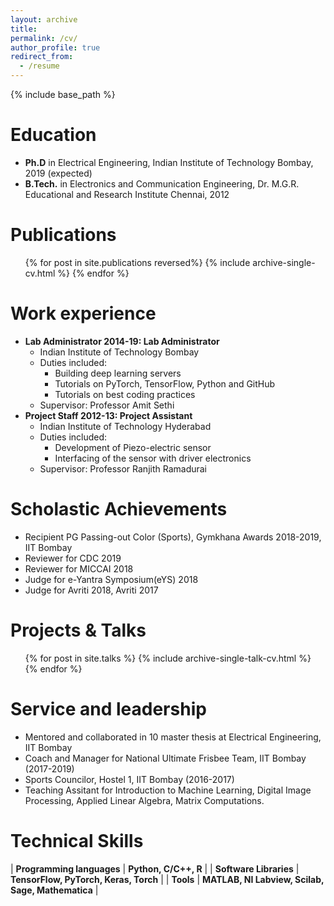 ```yaml
---
layout: archive
title: 
permalink: /cv/
author_profile: true
redirect_from:
  - /resume
---
```


{% include base_path %}

Education
======
* <b>Ph.D</b> in Electrical Engineering, Indian Institute of Technology Bombay, 2019 (expected)
* <b>B.Tech.</b> in Electronics and Communication Engineering, Dr. M.G.R. Educational and Research Institute Chennai, 2012

Publications
======
  <ul>{% for post in site.publications reversed%}
    {% include archive-single-cv.html %}
  {% endfor %}</ul>
  
Work experience
======
* <b> Lab Administrator 2014-19: Lab Administrator </b>
  * Indian Institute of Technology Bombay
  * Duties included: 
    * Building deep learning servers
    * Tutorials on PyTorch, TensorFlow, Python and GitHub
    * Tutorials on best coding practices
   * Supervisor: Professor Amit Sethi
* <b> Project Staff 2012-13: Project Assistant </b>
  * Indian Institute of Technology Hyderabad
  * Duties included:
    * Development of Piezo-electric sensor
    * Interfacing of the sensor with driver electronics
  * Supervisor: Professor Ranjith Ramadurai 

Scholastic Achievements
======
* Recipient PG Passing-out Color (Sports), Gymkhana Awards 2018-2019, IIT Bombay
* Reviewer for CDC 2019
* Reviewer for MICCAI 2018
* Judge for e-Yantra Symposium(eYS) 2018
* Judge for  Avriti 2018, Avriti 2017
   
Projects & Talks
======
  <ul>{% for post in site.talks %}
    {% include archive-single-talk-cv.html %}
  {% endfor %}</ul>

Service and leadership
======
* Mentored and collaborated in 10 master thesis at Electrical Engineering, IIT Bombay
* Coach and Manager for National Ultimate Frisbee Team, IIT Bombay (2017-2019)
* Sports Councilor, Hostel 1, IIT Bombay (2016-2017)
* Teaching Assitant for Introduction to Machine Learning, Digital Image Processing, Applied Linear Algebra, Matrix Computations.

Technical Skills
======

| <b>Programming languages</b> |                <b>Python, C/C++, R</b>               |
|   <b>Software Libraries</b>  |       <b>TensorFlow, PyTorch, Keras, Torch</b>       |
|         <b>Tools</b>         | <b>MATLAB, NI Labview, Scilab, Sage, Mathematica</b> |
